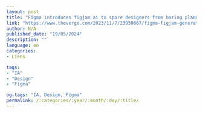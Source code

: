 ```yaml
---
layout: post
title: "Figma introduces figjam ai to spare designers from boring planning prep"
link: "https://www.theverge.com/2023/11/7/23950667/figma-figjam-generative-ai-design-tools-beta-announcement"
author: N/A
published_date: "19/05/2024"
description: ""
language: en
categories:
- Liens

tags:
- "IA"
- "Design"
- "Figma"

og-tags: "IA, Design, Figma"
permalink: /:categories/:year/:month/:day/:title/
---
```

